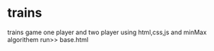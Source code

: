 # trains
trains game one player and two player 
using html,css,js and minMax algorithem
run>> base.html
